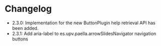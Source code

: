 # Changelog

- 2.3.0: Implementation for the new ButtonPlugin help retrieval API has been added.
- 2.3.1: Add aria-label to es.upv.paella.arrowSlidesNavigator navigation buttons
